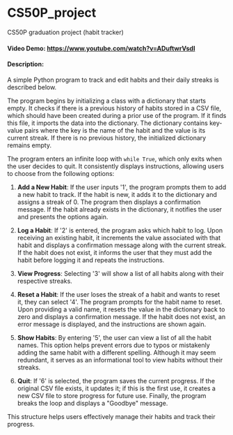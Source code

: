 # CS50P_project
CS50P  graduation project (habit tracker)
#### Video Demo:  https://www.youtube.com/watch?v=ADuftwrVsdI
#### Description:
A simple Python program to track and edit habits and their daily streaks is described below.

The program begins by initializing a class with a dictionary that starts empty. It checks if there is a previous history of habits stored in a CSV file, which should have been created during a prior use of the program. If it finds this file, it imports the data into the dictionary. The dictionary contains key-value pairs where the key is the name of the habit and the value is its current streak. If there is no previous history, the initialized dictionary remains empty.

The program enters an infinite loop with `while True`, which only exits when the user decides to quit. It consistently displays instructions, allowing users to choose from the following options:

1. **Add a New Habit**: If the user inputs '1', the program prompts them to add a new habit to track. If the habit is new, it adds it to the dictionary and assigns a streak of 0. The program then displays a confirmation message. If the habit already exists in the dictionary, it notifies the user and presents the options again.

2. **Log a Habit**: If '2' is entered, the program asks which habit to log. Upon receiving an existing habit, it increments the value associated with that habit and displays a confirmation message along with the current streak. If the habit does not exist, it informs the user that they must add the habit before logging it and repeats the instructions.

3. **View Progress**: Selecting '3' will show a list of all habits along with their respective streaks.

4. **Reset a Habit**: If the user loses the streak of a habit and wants to reset it, they can select '4'. The program prompts for the habit name to reset. Upon providing a valid name, it resets the value in the dictionary back to zero and displays a confirmation message. If the habit does not exist, an error message is displayed, and the instructions are shown again.

5. **Show Habits**: By entering '5', the user can view a list of all the habit names. This option helps prevent errors due to typos or mistakenly adding the same habit with a different spelling. Although it may seem redundant, it serves as an informational tool to view habits without their streaks.

6. **Quit**: If '6' is selected, the program saves the current progress. If the original CSV file exists, it updates it; if this is the first use, it creates a new CSV file to store progress for future use. Finally, the program breaks the loop and displays a "Goodbye" message.

This structure helps users effectively manage their habits and track their progress.
